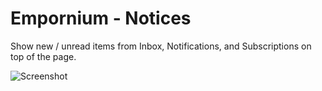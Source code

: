 # Empornium - Notices

Show new / unread items from Inbox, Notifications, and Subscriptions on top of the page.

![Screenshot](https://i.imgur.com/xblV5vi.jpg)

